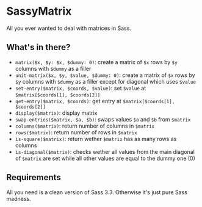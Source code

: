 # SassyMatrix

All you ever wanted to deal with matrices in Sass.

## What's in there?

* `matrix($x, $y: $x, $dummy: 0)`: create a matrix of `$x` rows by `$y` columns with `$dummy` as a filler
* `unit-matrix($x, $y, $value, $dummy: 0)`: create a matrix of `$x` rows by `$y` columns with `$dummy` as a filler except for diagonal which uses `$value`
* `set-entry($matrix, $coords, $value)`: set `$value` at `$matrix[$coords[1], $coords[2]]`
* `get-entry($matrix, $coords)`: get entry at `$matrix[$coords[1], $coords[2]]`
* `display($matrix)`: display matrix
* `swap-entries($matrix, $a, $b)`: swaps values `$a` and `$b` from `$matrix`
* `columns($matrix)`: return number of columns in `$matrix`
* `rows($matrix)`: return number of rows in `$matrix`
* `is-square($matrix)`: return wether `$matrix` has as many rows as columns
* `is-diagonal($matrix)`: checks wether all values from the main diagonal of `$matrix` are set while all other values are equal to the dummy one (0)

## Requirements

All you need is a clean version of Sass 3.3. Otherwise it's just pure Sass madness.
